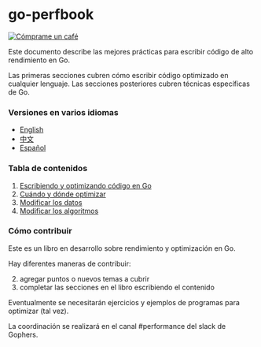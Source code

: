 # go-perfbook

[![Cómprame un café](https://www.buymeacoffee.com/assets/img/custom_images/orange_img.png)](https://www.buymeacoffee.com/dgryski)

Este documento describe las mejores prácticas para escribir código de alto rendimiento en Go.

Las primeras secciones cubren cómo escribir código optimizado en cualquier lenguaje.
Las secciones posteriores cubren técnicas específicas de Go.

### Versiones en varios idiomas

* [English](README.md)
* [中文](performance-zh.md)
* [Español](README-es.md)

### Tabla de contenidos

1. [Escribiendo y optimizando código en Go](performance-es.md#escribir-y-optimizar-codigo-en-go)
1. [Cuándo y dónde optimizar](performance-es.md#cuándo-y-dónde-optimizar)
1. [Modificar los datos](performance-es.md#modificar-los-datos)
1. [Modificar los algoritmos](performance-es.md#modificar-los-algoritmos)

### Cómo contribuir

Este es un libro en desarrollo sobre rendimiento y optimización en Go.

Hay diferentes maneras de contribuir:

   2) agregar puntos o nuevos temas a cubrir
   3) completar las secciones en el libro escribiendo el contenido

Eventualmente se necesitarán ejercicios y ejemplos de programas para optimizar (tal vez).

La coordinación se realizará en el canal #performance del slack de Gophers.

